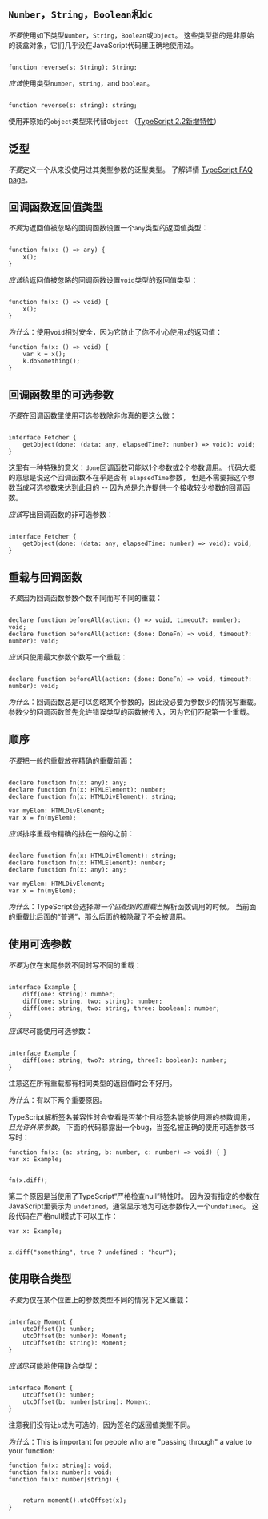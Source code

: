 ## `Number`，`String`，`Boolean`和`dc`

*不要*使用如下类型`Number`，`String`，`Boolean`或`Object`。 这些类型指的是非原始的装盒对象，它们几乎没在JavaScript代码里正确地使用过。

```

function reverse(s: String): String;
```

*应该*使用类型`number`，`string`，and `boolean`。

```

function reverse(s: string): string;
```

使用非原始的`object`类型来代替`Object` （[TypeScript 2.2新增特性](https://www.tslang.cn/docs/release-notes/typescript-2.2.html#object-type)）

泛型
--

*不要*定义一个从来没使用过其类型参数的泛型类型。 了解详情 [TypeScript FAQ page](https://github.com/Microsoft/TypeScript/wiki/FAQ#why-doesnt-type-inference-work-on-this-interface-interface-foot---)。

## 回调函数返回值类型

*不要*为返回值被忽略的回调函数设置一个`any`类型的返回值类型：

```

function fn(x: () => any) {
    x();
}
```

*应该*给返回值被忽略的回调函数设置`void`类型的返回值类型：

```

function fn(x: () => void) {
    x();
}
```

*为什么*：使用`void`相对安全，因为它防止了你不小心使用`x`的返回值：

```
function fn(x: () => void) {
    var k = x(); 
    k.doSomething(); 
}
```

## 回调函数里的可选参数

*不要*在回调函数里使用可选参数除非你真的要这么做：

```

interface Fetcher {
    getObject(done: (data: any, elapsedTime?: number) => void): void;
}
```

这里有一种特殊的意义：`done`回调函数可能以1个参数或2个参数调用。 代码大概的意思是说这个回调函数不在乎是否有 `elapsedTime`参数， 但是不需要把这个参数当成可选参数来达到此目的 -- 因为总是允许提供一个接收较少参数的回调函数。

*应该*写出回调函数的非可选参数：

```

interface Fetcher {
    getObject(done: (data: any, elapsedTime: number) => void): void;
}
```

## 重载与回调函数

*不要*因为回调函数参数个数不同而写不同的重载：

```

declare function beforeAll(action: () => void, timeout?: number): void;
declare function beforeAll(action: (done: DoneFn) => void, timeout?: number): void;
```

*应该*只使用最大参数个数写一个重载：

```

declare function beforeAll(action: (done: DoneFn) => void, timeout?: number): void;
```

*为什么*：回调函数总是可以忽略某个参数的，因此没必要为参数少的情况写重载。 参数少的回调函数首先允许错误类型的函数被传入，因为它们匹配第一个重载。

顺序
--

*不要*把一般的重载放在精确的重载前面：

```

declare function fn(x: any): any;
declare function fn(x: HTMLElement): number;
declare function fn(x: HTMLDivElement): string;

var myElem: HTMLDivElement;
var x = fn(myElem);
```

*应该*排序重载令精确的排在一般的之前：

```

declare function fn(x: HTMLDivElement): string;
declare function fn(x: HTMLElement): number;
declare function fn(x: any): any;

var myElem: HTMLDivElement;
var x = fn(myElem);
```

*为什么*：TypeScript会选择*第一个匹配到的重载*当解析函数调用的时候。 当前面的重载比后面的“普通”，那么后面的被隐藏了不会被调用。

## 使用可选参数

*不要*为仅在末尾参数不同时写不同的重载：

```

interface Example {
    diff(one: string): number;
    diff(one: string, two: string): number;
    diff(one: string, two: string, three: boolean): number;
}
```

*应该*尽可能使用可选参数：

```

interface Example {
    diff(one: string, two?: string, three?: boolean): number;
}
```

注意这在所有重载都有相同类型的返回值时会不好用。

*为什么*：有以下两个重要原因。

TypeScript解析签名兼容性时会查看是否某个目标签名能够使用源的参数调用， *且允许外来参数*。 下面的代码暴露出一个bug，当签名被正确的使用可选参数书写时：

```
function fn(x: (a: string, b: number, c: number) => void) { }
var x: Example;


fn(x.diff);
```

第二个原因是当使用了TypeScript“严格检查null”特性时。 因为没有指定的参数在JavaScript里表示为 `undefined`，通常显示地为可选参数传入一个`undefined`。 这段代码在严格null模式下可以工作：

```
var x: Example;


x.diff("something", true ? undefined : "hour");
```

## 使用联合类型

*不要*为仅在某个位置上的参数类型不同的情况下定义重载：

```

interface Moment {
    utcOffset(): number;
    utcOffset(b: number): Moment;
    utcOffset(b: string): Moment;
}
```

*应该*尽可能地使用联合类型：

```

interface Moment {
    utcOffset(): number;
    utcOffset(b: number|string): Moment;
}
```

注意我们没有让`b`成为可选的，因为签名的返回值类型不同。

*为什么*：This is important for people who are "passing through" a value to your function:

```
function fn(x: string): void;
function fn(x: number): void;
function fn(x: number|string) {
    
    
    return moment().utcOffset(x);
}
```